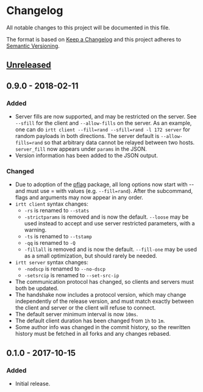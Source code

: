 # Changelog
All notable changes to this project will be documented in this file.

The format is based on [Keep a Changelog](http://keepachangelog.com/en/1.0.0/)
and this project adheres to [Semantic Versioning](http://semver.org/spec/v2.0.0.html).

## [Unreleased]

## 0.9.0 - 2018-02-11

### Added

- Server fills are now supported, and may be restricted on the server. See
  `--sfill` for the client and `--allow-fills` on the server. As an example, one
  can do `irtt client --fill=rand --sfill=rand -l 172 server` for random
  payloads in both directions. The server default is `--allow-fills=rand` so
  that arbitrary data cannot be relayed between two hosts. `server_fill` now
  appears under `params` in the JSON.
- Version information has been added to the JSON output.

### Changed

- Due to adoption of the [pflag](https://github.com/ogier/pflag) package, all long
  options now start with -- and must use = with values (e.g. `--fill=rand`).
  After the subcommand, flags and arguments may now appear in any order.
- `irtt client` syntax changes:
  - `-rs` is renamed to `--stats`
  - `-strictparams` is removed and is now the default. `--loose` may be used
    instead to accept and use server restricted parameters, with a warning.
  - `-ts` is renamed to `--tstamp`
  - `-qq` is renamed to `-Q`
  - `-fillall` is removed and is now the default. `--fill-one` may be used as
    a small optimization, but should rarely be needed.
- `irtt server` syntax changes:
  - `-nodscp` is renamed to `--no-dscp`
  - `-setsrcip` is renamed to `--set-src-ip`
- The communication protocol has changed, so clients and servers must both be
  updated.
- The handshake now includes a protocol version, which may change independently
  of the release version, and must match exactly between the client and server
  or the client will refuse to connect.
- The default server minimum interval is now `10ms`.
- The default client duration has been changed from `1h` to `1m`.
- Some author info was changed in the commit history, so the rewritten history
  must be fetched in all forks and any changes rebased.

## 0.1.0 - 2017-10-15

### Added

- Initial release.

[Unreleased]: https://github.com/peteheist/irtt/compare/v0.9.0...HEAD
